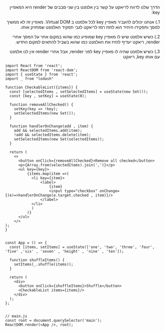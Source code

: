 <div dir="rtl">
<p>
    הדרך שלנו לדווח לריאקט על קשר בין אלמנט בין שני סבבים של render היא המאפיין key:
</P>
<p>
    1.)
    אנחנו יכולים להעביר מאפיין key לכל אלמנט ב Virtual DOM. מאפיין זה לא ממשיך למסך ותפקידו היחיד הוא לתת רמז לריאקט לגבי תפקיד האלמנט שמחזיק אותו.
</p>
<p>
    2.)
    כשיש אלמנט שיש לו מאפיין key שמופיע כמו שהוא במקום אחר על המסך אחרי render, ריאקט יעדיף להזיז את האלמנט כמו שהוא בשביל להתאים למקום החדש.
</p>
<p>
    3.)
    כשיש אלמנט שהיה לו מאפיין key לפני render, אבל אחרי render אין לנו אלמנט עם אותו key, ריאקט 
</p>
</div>

```JS
import React from 'react';
import ReactDOM from 'react-dom';
import { useState } from 'react';
import _ from "lodash"

function CheckableList({items}) {
  const [selectedItems , setSelectedItems] = useState(new Set());
  const [key , setKey] = useState(0);

  function removeAllChecked() {
    setKey(key => !key);
    setSelectedItems(new Set());
  }

  function handlerOnChange(add , item) {
    add && selectedItems.add(item);
    !add && selectedItems.delete(item);
    setSelectedItems(new Set(selectedItems));
  }

  return (
    <>
      <button onClick={removeAllChecked}>Remove all checked</button>
      <p>{Array.from(selectedItems).join(',')}</p>
      <ul key={key}>
          {items.map(item =>(
            <li key={item}>
                <label>
                    {item}
                    <input type="checkbox" onChange={(e)=>handlerOnChange(e.target.checked , item)}/>
                </label>
            </li>
            )
          )}
      </ul>
    </>
);
}


const App = () => {
  const [items, setItems] = useState(['one', 'two', 'three', 'four', 'five' ,'six' , 'seven' , 'height' , 'nine' , 'ten']);

  function shuffleItems() {
    setItems(_.shuffle(items));
  }

  return (
    <div>
      <button onClick={shuffleItems}>Shuffle</button>
      <CheckableList items={items}/>
    </div>
  );
};


// main.js
const root = document.querySelector('main');
ReactDOM.render(<App />, root);
```